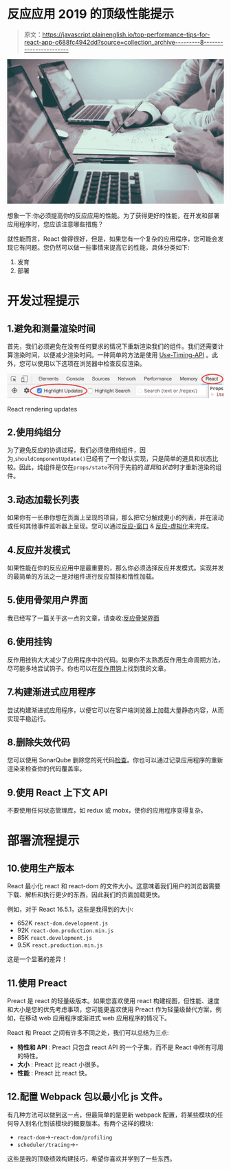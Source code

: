 # 反应应用 2019 的顶级性能提示

> 原文：<https://javascript.plainenglish.io/top-performance-tips-for-react-app-c688fc4942dd?source=collection_archive---------8----------------------->

![](img/944eb2c749677391ce9eb284773f1fcc.png)

想象一下:你必须提高你的反应应用的性能。为了获得更好的性能，在开发和部署应用程序时，您应该注意哪些措施？

就性能而言，React 做得很好，但是，如果您有一个复杂的应用程序，您可能会发现它有问题。您仍然可以做一些事情来提高它的性能，具体分类如下:

1.  发育
2.  部署

# 开发过程提示

## 1.避免和测量渲染时间

首先，我们必须避免在没有任何要求的情况下重新渲染我们的组件。我们还需要计算渲染时间，以便减少渲染时间。一种简单的方法是使用 [Use-Timing-API](https://developer.mozilla.org/en-US/docs/Web/API/User_Timing_API) 。此外，您可以使用以下选项在浏览器中检查反应渲染。

![](img/abd618097af33143706f0aa59b06d525.png)

React rendering updates

## 2.使用纯组分

为了避免反应的协调过程，我们必须使用纯组件，因为,`shouldComponentUpdate()`已经有了一个默认实现，只是简单的道具和状态比较。因此，纯组件是仅在`props/state`不同于先前的*道具*和*状态*时才重新渲染的组件。

## 3.动态加载长列表

如果你有一长串你想在页面上呈现的项目，那么把它分解成更小的列表，并在滚动或任何其他事件监听器上呈现。您可以通过[反应-窗口](https://react-window.now.sh/#/examples/list/fixed-size) & [反应-虚拟化](https://bvaughn.github.io/react-virtualized/#/components/List)来完成。

## 4.反应并发模式

如果性能在你的反应应用中是最重要的，那么你必须选择反应并发模式。实现并发的最简单的方法之一是对组件进行反应暂挂和惰性加载。

## 5.使用骨架用户界面

我已经写了一篇关于这一点的文章，请查收:[反应骨架界面](https://medium.com/javascript-in-plain-english/speed-up-your-react-ux-with-skeleton-screens-f7b5831ef635)

## 6.使用挂钩

反作用挂钩大大减少了应用程序中的代码。如果你不太熟悉反作用生命周期方法，尽可能多地尝试钩子。你也可以在[反作用钩](https://medium.com/javascript-in-plain-english/react-hooks-usestate-useeffect-useref-usememo-926fc2a86a6a?source=your_stories_page---------------------------)上找到我的文章。

## 7.构建渐进式应用程序

尝试构建渐进式应用程序，以便它可以在客户端浏览器上加载大量静态内容，从而实现平稳运行。

## 8.删除失效代码

您可以使用 SonarQube 删除您的死代码[检查](https://blog.sonarsource.com/detect-dead-code-and-calls-to-deprecated-methods-with-sonar-squid/)。你也可以通过记录应用程序的重新渲染来检查你的代码覆盖率。

## 9.使用 React 上下文 API

不要使用任何状态管理库，如 redux 或 mobx，使你的应用程序变得复杂。

# 部署流程提示

## 10.使用生产版本

React 最小化 react 和 react-dom 的文件大小。这意味着我们用户的浏览器需要下载、解析和执行更少的东西，因此我们的页面加载更快。

例如，对于 React 16.5.1，这些是我得到的大小:

*   652K `react-dom.development.js`
*   92K `react-dom.production.min.js`
*   85K `react.development.js`
*   9.5K `react.production.min.js`

这是一个显著的差异！

## 11.使用 Preact

Preact 是 react 的轻量级版本。如果您喜欢使用 react 构建视图，但性能、速度和大小是您的优先考虑事项，您可能更喜欢使用 Preact 作为轻量级替代方案，例如，在移动 web 应用程序或渐进式 web 应用程序的情况下。

React 和 Preact 之间有许多不同之处，我们可以总结为三点:

*   **特性和 API** : Preact 只包含 react API 的一个子集，而不是 React 中所有可用的特性。
*   **大小** : Preact 比 react 小很多。
*   **性能** : Preact 比 react 快。

## 12.配置 Webpack 包以最小化 js 文件。

有几种方法可以做到这一点，但最简单的是更新 webpack 配置，将某些模块的任何导入别名化到该模块的概要版本。有两个这样的模块:

*   `react-dom`->-`react-dom/profiling`
*   `scheduler/tracing`->-

这些是我的顶级绩效构建技巧，希望你喜欢并学到了一些东西。